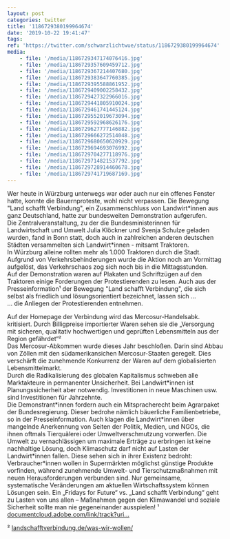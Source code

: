 ```yaml
---
layout: post
categories: twitter
title: '1186729380199964674'
date: '2019-10-22 19:41:47'
tags: 
ref: 'https://twitter.com/schwarzlichtwue/status/1186729380199964674'
media:
    - file: '/media/1186729347174076416.jpg'
    - file: '/media/1186729357609459712.jpg'
    - file: '/media/1186729367214407680.jpg'
    - file: '/media/1186729383647760385.jpg'
    - file: '/media/1186729395588861952.jpg'
    - file: '/media/1186729409002258432.jpg'
    - file: '/media/1186729427322966016.jpg'
    - file: '/media/1186729441805910024.jpg'
    - file: '/media/1186729461741445124.jpg'
    - file: '/media/1186729552019673094.jpg'
    - file: '/media/1186729592968626176.jpg'
    - file: '/media/1186729627777146882.jpg'
    - file: '/media/1186729666272514048.jpg'
    - file: '/media/1186729680650620929.jpg'
    - file: '/media/1186729694693076992.jpg'
    - file: '/media/1186729704277118976.jpg'
    - file: '/media/1186729714821537792.jpg'
    - file: '/media/1186729728914460678.jpg'
    - file: '/media/1186729741719687169.jpg'
---
```

Wer heute in Würzburg unterwegs war oder auch nur ein offenes Fenster hatte, konnte die Bauernproteste, wohl nicht verpassen. Die Bewegung "Land schafft Verbindung", ein Zusammenschluss von Landwirt\*innen aus ganz Deutschland, hatte zur bundesweiten Demonstration aufgerufen.  
Die Zentralveranstaltung, zu der die Bundesministerinnen für Landwirtschaft und Umwelt Julia Klöckner und Svenja Schulze geladen wurden, fand in Bonn statt, doch auch in zahlreichen anderen deutschen Städten versammelten sich Landwirt\*innen - mitsamt Traktoren.  
In Würzburg alleine rollten mehr als 1.000 Traktoren durch die Stadt. Aufgrund von Verkehrsbehinderungen wurde die Aktion noch am Vormittag aufgelöst, das Verkehrschaos zog sich noch bis in die Mittagsstunden.  
Auf der Demonstration waren auf Plakaten und Schriftzügen auf den Traktoren einige Forderungen der Protestierenden zu lesen. Auch aus der Presseinformation¹ der Bewegung "Land schafft Verbindung", die sich selbst als friedlich und lösungsorientiert bezeichnet, lassen sich …  
… die Anliegen der Protestierenden entnehmen. 



Auf der Homepage der Verbindung wird das Mercosur-Handelsabk. kritisiert. Durch Billigpreise importierter Waren sehen sie die „Versorgung mit sicheren, qualitativ hochwertigen und geprüften Lebensmitteln aus der Region gefährdet“²  
Das Mercosur-Abkommen wurde dieses Jahr beschloßen. Darin sind Abbau von Zöllen mit den südamerikansichen Mercosur-Staaten geregelt. Dies verschärft die zunehmende Konkurrenz der Waren auf dem globalisierten Lebensmittelmarkt.  
Durch die Radikalisierung des globalen Kapitalismus schweben alle Marktakteure in permanenter Unsicherheit. Bei Landwirt\*innen ist Planungssicherheit aber notwendig. Investitionen in neue Maschinen usw. sind Investitionen für Jahrzehnte.  
Die Demonstrant\*innen fordern auch ein Mitspracherecht beim Agrarpaket der Bundesregierung. Dieser bedrohe nämlich bäuerliche Familienbetriebe, so in der Presseinformation. 
Auch klagen die Landwirt\*innen über mangelnde Anerkennung von Seiten der Politik, Medien, und NGOs, die ihnen oftmals Tierquälerei oder Umweltverschmutzung vorwerfen. 
Die Umwelt zu vernachlässigen um maximale Erträge zu erbringen ist keine nachhaltige Lösung, doch Klimaschutz darf nicht auf Lasten der Landwirt\*innen fallen. 
Diese sehen sich in ihrer Existenz bedroht: Verbraucher\*innen wollen in Supermärkten möglichst günstige Produkte vorfinden, während zunehmende Umwelt- und Tierschutzmaßnahmen mit neuen Herausforderungen verbunden sind. 
Nur gemeinsame, systematische Veränderungen am aktuellen Wirtschaftssystem können Lösungen sein. Ein „Fridays for Future“ vs. „Land schafft Verbindung“ geht zu Lasten von uns allen – Maßnahmen gegen den Klimawandel und soziale Sicherheit sollte man nie gegeneinander ausspielen! 
¹ [documentcloud.adobe.com/link/track?uri…](https://documentcloud.adobe.com/link/track?uri=urn:aaid:scds:US:bd242a4e-e534-48eb-b473-3b07849c3f4c)



² [landschafftverbindung.de/was-wir-wollen/](https://landschafftverbindung.de/was-wir-wollen/) 